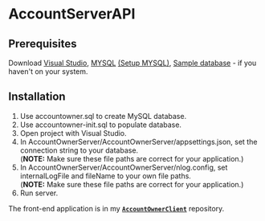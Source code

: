 # AccountServerAPI

## Prerequisites
Download [Visual Studio](https://visualstudio.microsoft.com/vs/),
[MYSQL](https://dev.mysql.com/downloads/mysql/) 
[(Setup MYSQL)](https://dev.mysql.com/doc/mysql-getting-started/en/#mysql-getting-started-installing), 
[Sample database](https://github.com/inochoi/AccountOwnerServer/tree/master/Sample%20Database) -
if you haven't on your system.

## Installation
1. Use accountowner.sql to create MySQL database.
2. Use accountowner-init.sql to populate database.
3. Open project with Visual Studio.
4. In AccountOwnerServer/AccountOwnerServer/appsettings.json, set the connection string to your database.<br />
(**NOTE:** Make sure these file paths are correct for your application.)
5. In AccountOwnerServer/AccountOwnerServer/nlog.config, set internalLogFile and fileName to your own file paths.<br />
(**NOTE:** Make sure these file paths are correct for your application.)
6. Run server.

The front-end application is in my **[`AccountOwnerClient`](https://github.com/inochoi/AccountOwnerClient)** repository.
